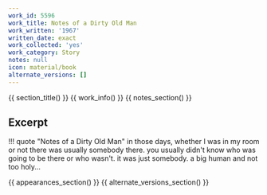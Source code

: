 ```yaml
---
work_id: 5596
work_title: Notes of a Dirty Old Man
work_written: '1967'
written_date: exact
work_collected: 'yes'
work_category: Story
notes: null
icon: material/book
alternate_versions: []
---
```


{{ section_title() }}
{{ work_info() }}
{{ notes_section() }}
## Excerpt
!!! quote "Notes of a Dirty Old Man"
    in those days, whether I was in my room or not there was usually somebody there. you usually didn't know who was going to be there or who wasn't. it was just somebody. a big human and not too holy...

{{ appearances_section() }}
{{ alternate_versions_section() }}
